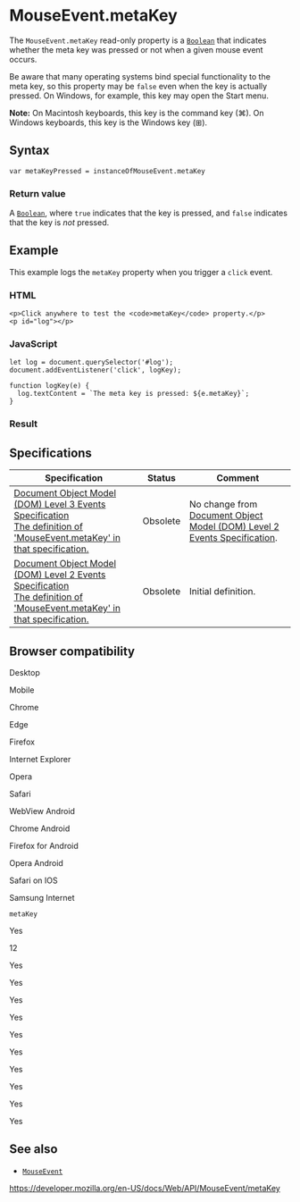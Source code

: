 MouseEvent.metaKey
==================

The `MouseEvent.metaKey` read-only property is a [`Boolean`](https://developer.mozilla.org/en-US/docs/Web/JavaScript/Reference/Global_Objects/Boolean) that indicates whether the meta key was pressed or not when a given mouse event occurs.

Be aware that many operating systems bind special functionality to the meta key, so this property may be `false` even when the key is actually pressed. On Windows, for example, this key may open the Start menu.

**Note:** On Macintosh keyboards, this key is the command key (⌘). On Windows keyboards, this key is the Windows key (⊞).

Syntax
------

    var metaKeyPressed = instanceOfMouseEvent.metaKey

### Return value

A [`Boolean`](https://developer.mozilla.org/en-US/docs/Web/JavaScript/Reference/Global_Objects/Boolean), where `true` indicates that the key is pressed, and `false` indicates that the key is *not* pressed.

Example
-------

This example logs the `metaKey` property when you trigger a `click` event.

### HTML

    <p>Click anywhere to test the <code>metaKey</code> property.</p>
    <p id="log"></p>

### JavaScript

    let log = document.querySelector('#log');
    document.addEventListener('click', logKey);

    function logKey(e) {
      log.textContent = `The meta key is pressed: ${e.metaKey}`;
    }

### Result

Specifications
--------------

<table><thead><tr class="header"><th>Specification</th><th>Status</th><th>Comment</th></tr></thead><tbody><tr class="odd"><td><a href="https://www.w3.org/TR/2014/WD-DOM-Level-3-Events-20140925/#widl-MouseEvent-metaKey">Document Object Model (DOM) Level 3 Events Specification<br />
<span class="small">The definition of 'MouseEvent.metaKey' in that specification.</span></a></td><td><span class="spec-obsolete">Obsolete</span></td><td>No change from <a href="https://www.w3.org/TR/DOM-Level-2-Events/events.html">Document Object Model (DOM) Level 2 Events Specification</a>.</td></tr><tr class="even"><td><a href="https://www.w3.org/TR/DOM-Level-2-Events/events.html#Events-MouseEvent">Document Object Model (DOM) Level 2 Events Specification<br />
<span class="small">The definition of 'MouseEvent.metaKey' in that specification.</span></a></td><td><span class="spec-obsolete">Obsolete</span></td><td>Initial definition.</td></tr></tbody></table>

Browser compatibility
---------------------

Desktop

Mobile

Chrome

Edge

Firefox

Internet Explorer

Opera

Safari

WebView Android

Chrome Android

Firefox for Android

Opera Android

Safari on IOS

Samsung Internet

`metaKey`

Yes

12

Yes

Yes

Yes

Yes

Yes

Yes

Yes

Yes

Yes

Yes

See also
--------

-   [`MouseEvent`](../mouseevent)

<a href="https://developer.mozilla.org/en-US/docs/Web/API/MouseEvent/metaKey" class="_attribution-link">https://developer.mozilla.org/en-US/docs/Web/API/MouseEvent/metaKey</a>
